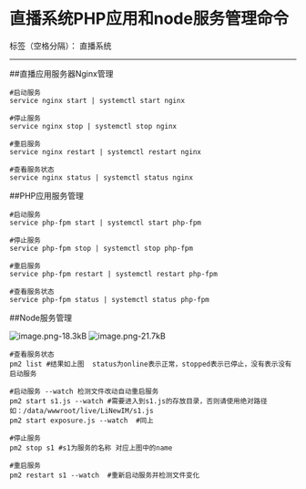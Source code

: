 ﻿# 直播系统PHP应用和node服务管理命令

标签（空格分隔）： 直播系统

---
##直播应用服务器Nginx管理

```
#启动服务
service nginx start | systemctl start nginx

#停止服务
service nginx stop | systemctl stop nginx

#重启服务
service nginx restart | systemctl restart nginx

#查看服务状态
service nginx status | systemctl status nginx
```

##PHP应用服务管理
```
#启动服务
service php-fpm start | systemctl start php-fpm

#停止服务
service php-fpm stop | systemctl stop php-fpm

#重启服务
service php-fpm restart | systemctl restart php-fpm

#查看服务状态
service php-fpm status | systemctl status php-fpm
```
##Node服务管理

![image.png-18.3kB][1]
![image.png-21.7kB][2]
```
#查看服务状态 
pm2 list #结果如上图  status为online表示正常，stopped表示已停止，没有表示没有启动服务

#启动服务 --watch 检测文件改动自动重启服务
pm2 start s1.js --watch #需要进入到s1.js的存放目录，否则请使用绝对路径 如：/data/wwwroot/live/LiNewIM/s1.js
pm2 start exposure.js --watch  #同上

#停止服务
pm2 stop s1 #s1为服务的名称 对应上图中的name

#重启服务
pm2 restart s1 --watch  #重新启动服务并检测文件变化
```


  [1]: http://static.zybuluo.com/renheng/ixelr3l781m1j8xnjy1f9dhx/image.png
  [2]: http://static.zybuluo.com/renheng/f92y3zz0p67ekijq6k2ipm45/image.png